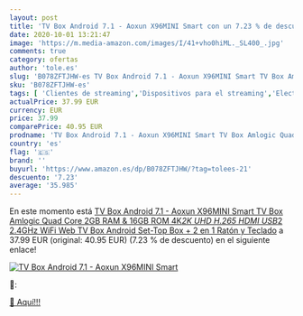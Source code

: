 ```yaml
---
layout: post
title: 'TV Box Android 7.1 - Aoxun X96MINI Smart con un 7.23 % de descuento'
date: 2020-10-01 13:21:47
image: 'https://m.media-amazon.com/images/I/41+vho0hiML._SL400_.jpg'
comments: true
category: ofertas
author: 'tole.es'
slug: 'B078ZFTJHW-es TV Box Android 7.1 - Aoxun X96MINI Smart TV Box Amlogic...'
sku: 'B078ZFTJHW-es'
tags: [ 'Clientes de streaming','Dispositivos para el streaming','Electrónica','Equipos de audio y Hi-Fi','TV, vídeo y home cinema','Televisores','smart','tv', ]
actualPrice: 37.99 EUR
currency: EUR
price: 37.99
comparePrice: 40.95 EUR
prodname: 'TV Box Android 7.1 - Aoxun X96MINI Smart TV Box Amlogic Quad Core  2GB RAM & 16GB ROM  4K*2K UHD H.265  HDMI  USB*2  2.4GHz WiFi  Web TV Box  Android Set-Top Box  + 2 en 1 Ratón y Teclado'
country: 'es'
flag: '🇪🇸'
brand: ''
buyurl: 'https://www.amazon.es/dp/B078ZFTJHW/?tag=tolees-21'
descuento: '7.23'
average: '35.985'
---
```


En este momento está [TV Box Android 7.1 - Aoxun X96MINI Smart TV Box Amlogic Quad Core  2GB RAM & 16GB ROM  4K*2K UHD H.265  HDMI  USB*2  2.4GHz WiFi  Web TV Box  Android Set-Top Box  + 2 en 1 Ratón y Teclado](https://www.amazon.es/dp/B078ZFTJHW/?tag=tolees-21) a 37.99 EUR (original: 40.95 EUR) (7.23 %  de descuento) en el siguiente enlace!

[![TV Box Android 7.1 - Aoxun X96MINI Smart](https://m.media-amazon.com/images/I/41+vho0hiML._SL400_.jpg)](https://www.amazon.es/dp/B078ZFTJHW/?tag=tolees-21)

🔎:


[🛒 Aquí!!!](https://www.amazon.es/dp/B078ZFTJHW/?tag=tolees-21)
